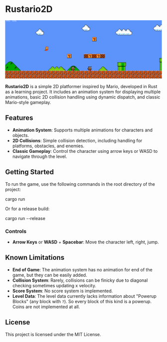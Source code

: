 # Rustario2D

![Rustario2D Gameplay](./preview.png)

**Rustario2D** is a simple 2D platformer inspired by Mario, developed in Rust as a learning project. It includes an animation system for displaying multiple animations, basic 2D collision handling using dynamic dispatch, and classic Mario-style gameplay.

## Features

- **Animation System**: Supports multiple animations for characters and objects.
- **2D Collisions**: Simple collision detection, including handling for platforms, obstacles, and enemies.
- **Classic Gameplay**: Control the character using arrow keys or WASD to navigate through the level.

## Getting Started

To run the game, use the following commands in the root directory of the project:

cargo run

Or for a release build:

cargo run --release

### Controls

- **Arrow Keys** or **WASD** + **Spacebar**: Move the character left, right, jump.

## Known Limitations

- **End of Game**: The animation system has no animation for end of the game, but they can be easily added.
- **Collision System**: Rarely, collisions can be finicky due to diagonal checking sometimes updating x velocity.
- **Score System**: No score system is implemented.
- **Level Data**: The level data currently lacks information about "Powerup Blocks" (any block with `?`). So every block of this kind is a powerup. Coins are not implemented at all.

## License

This project is licensed under the MIT License.
